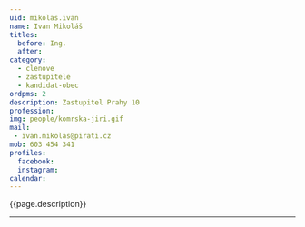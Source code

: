 ```yaml
---
uid: mikolas.ivan
name: Ivan Mikoláš
titles:
  before: Ing.
  after:
category:
  - clenove
  - zastupitele    
  - kandidat-obec 
ordpms: 2
description: Zastupitel Prahy 10
profession: 
img: people/komrska-jiri.gif
mail:
 - ivan.mikolas@pirati.cz
mob: 603 454 341
profiles:
  facebook: 
  instagram: 
calendar: 
---
```


{{page.description}}



---
